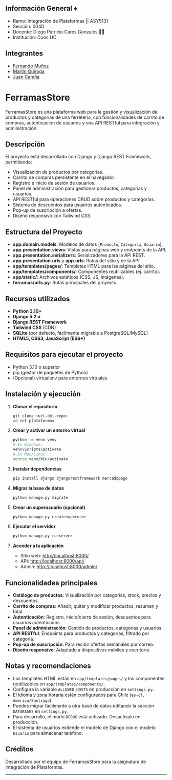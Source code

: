 ## Información General ♦️

 - Ramo: Integración de Plataformas || ASY5131
 - Sección: 004D
 - Docente: Diego Patricio Cares Gonzales 🧑‍🏫
 - Institución: Duoc UC

## Integrantes
- [Fernando Muñoz](https://www.github.com/lonelystar16)
- [Martín Quiroga](https://github.com/trollynnn)
- [Juan Candia](https://github.com/ObiJuanKenobi22)

# FerramasStore

FerramasStore es una plataforma web para la gestión y visualización de productos y categorías de una ferretería, con funcionalidades de carrito de compras, autenticación de usuarios y una API RESTful para integración y administración.

## Descripción

El proyecto está desarrollado con Django y Django REST Framework, permitiendo:
- Visualización de productos por categorías.
- Carrito de compras persistente en el navegador.
- Registro e inicio de sesión de usuarios.
- Panel de administración para gestionar productos, categorías y usuarios.
- API RESTful para operaciones CRUD sobre productos y categorías.
- Sistema de descuentos para usuarios autenticados.
- Pop-up de suscripción a ofertas.
- Diseño responsivo con Tailwind CSS.

## Estructura del Proyecto

- **app.domain.models**: Modelos de datos (`Producto`, `Categoria`, `Usuario`).
- **app.presentation.views**: Vistas para páginas web y endpoints de la API.
- **app.presentation.serializers**: Serializadores para la API REST.
- **app.presentation.urls** y **app.urls**: Rutas del sitio y de la API.
- **app/templates/pages/**: Templates HTML para las páginas del sitio.
- **app/templates/components/**: Componentes reutilizables (ej. carrito).
- **app/static/**: Archivos estáticos (CSS, JS, imágenes).
- **ferramas/urls.py**: Rutas principales del proyecto.

## Recursos utilizados

- **Python 3.10+**
- **Django 5.2.x**
- **Django REST Framework**
- **Tailwind CSS** (CDN)
- **SQLite** (por defecto, fácilmente migrable a PostgreSQL/MySQL)
- **HTML5, CSS3, JavaScript (ES6+)**

## Requisitos para ejecutar el proyecto

- Python 3.10 o superior
- pip (gestor de paquetes de Python)
- (Opcional) virtualenv para entornos virtuales

## Instalación y ejecución

1. **Clonar el repositorio**
   ```bash
   git clone <url-del-repo>
   cd int-plataformas
   ```

2. **Crear y activar un entorno virtual**
   ```bash
   python -m venv venv
   # En Windows:
   venv\Scripts\activate
   # En Mac/Linux:
   source venv/bin/activate
   ```

3. **Instalar dependencias**
   ```bash
   pip install django djangorestframework mercadopago
   ```

4. **Migrar la base de datos**
   ```bash
   python manage.py migrate
   ```

5. **Crear un superusuario (opcional)**
   ```bash
   python manage.py createsuperuser
   ```

6. **Ejecutar el servidor**
   ```bash
   python manage.py runserver
   ```

7. **Acceder a la aplicación**
   - Sitio web: [http://localhost:8000/](http://localhost:8000/)
   - API: [http://localhost:8000/api/](http://localhost:8000/api/)
   - Admin: [http://localhost:8000/admin/](http://localhost:8000/admin/)

## Funcionalidades principales

- **Catálogo de productos**: Visualización por categorías, stock, precios y descuentos.
- **Carrito de compras**: Añadir, quitar y modificar productos, resumen y total.
- **Autenticación**: Registro, inicio/cierre de sesión, descuentos para usuarios autenticados.
- **Panel de administración**: Gestión de productos, categorías y usuarios.
- **API RESTful**: Endpoints para productos y categorías, filtrado por categoría.
- **Pop-up de suscripción**: Para recibir ofertas semanales por correo.
- **Diseño responsivo**: Adaptado a dispositivos móviles y escritorio.

## Notas y recomendaciones

- Los templates HTML están en `app/templates/pages/` y los componentes reutilizables en `app/templates/components/`.
- Configura la variable `ALLOWED_HOSTS` en producción en `settings.py`.
- El idioma y zona horaria están configurados para Chile (`es-cl`, `America/Santiago`).
- Puedes migrar fácilmente a otra base de datos editando la sección `DATABASES` en `settings.py`.
- Para desarrollo, el modo `DEBUG` está activado. Desactívalo en producción.
- El sistema de usuarios extiende el modelo de Django con el modelo `Usuario` para almacenar teléfono.

## Créditos

Desarrollado por el equipo de FerramasStore para la asignatura de Integración de Plataformas.

---
